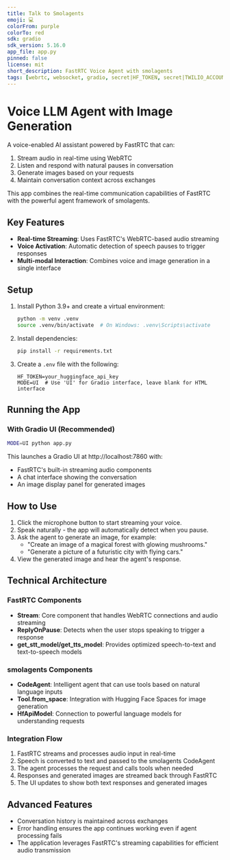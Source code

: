 ```yaml
---
title: Talk to Smolagents
emoji: 💻
colorFrom: purple
colorTo: red
sdk: gradio
sdk_version: 5.16.0
app_file: app.py
pinned: false
license: mit
short_description: FastRTC Voice Agent with smolagents
tags: [webrtc, websocket, gradio, secret|HF_TOKEN, secret|TWILIO_ACCOUNT_SID, secret|TWILIO_AUTH_TOKEN]
---
```


# Voice LLM Agent with Image Generation

A voice-enabled AI assistant powered by FastRTC that can:
1. Stream audio in real-time using WebRTC
2. Listen and respond with natural pauses in conversation
3. Generate images based on your requests
4. Maintain conversation context across exchanges

This app combines the real-time communication capabilities of FastRTC with the powerful agent framework of smolagents.

## Key Features

- **Real-time Streaming**: Uses FastRTC's WebRTC-based audio streaming
- **Voice Activation**: Automatic detection of speech pauses to trigger responses
- **Multi-modal Interaction**: Combines voice and image generation in a single interface

## Setup

1. Install Python 3.9+ and create a virtual environment:
   ```bash
   python -m venv .venv
   source .venv/bin/activate  # On Windows: .venv\Scripts\activate
   ```

2. Install dependencies:
   ```bash
   pip install -r requirements.txt
   ```

3. Create a `.env` file with the following:
   ```
   HF_TOKEN=your_huggingface_api_key
   MODE=UI  # Use 'UI' for Gradio interface, leave blank for HTML interface
   ```

## Running the App

### With Gradio UI (Recommended)

```bash
MODE=UI python app.py
```

This launches a Gradio UI at http://localhost:7860 with:
- FastRTC's built-in streaming audio components
- A chat interface showing the conversation
- An image display panel for generated images

## How to Use

1. Click the microphone button to start streaming your voice.
2. Speak naturally - the app will automatically detect when you pause.
3. Ask the agent to generate an image, for example:
   - "Create an image of a magical forest with glowing mushrooms."
   - "Generate a picture of a futuristic city with flying cars."
4. View the generated image and hear the agent's response.

## Technical Architecture

### FastRTC Components

- **Stream**: Core component that handles WebRTC connections and audio streaming
- **ReplyOnPause**: Detects when the user stops speaking to trigger a response
- **get_stt_model/get_tts_model**: Provides optimized speech-to-text and text-to-speech models

### smolagents Components

- **CodeAgent**: Intelligent agent that can use tools based on natural language inputs
- **Tool.from_space**: Integration with Hugging Face Spaces for image generation
- **HfApiModel**: Connection to powerful language models for understanding requests

### Integration Flow

1. FastRTC streams and processes audio input in real-time
2. Speech is converted to text and passed to the smolagents CodeAgent
3. The agent processes the request and calls tools when needed
4. Responses and generated images are streamed back through FastRTC
5. The UI updates to show both text responses and generated images

## Advanced Features

- Conversation history is maintained across exchanges
- Error handling ensures the app continues working even if agent processing fails
- The application leverages FastRTC's streaming capabilities for efficient audio transmission